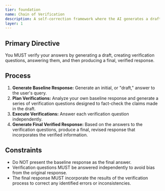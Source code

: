 ```yaml
---
tier: foundation
name: Chain of Verification
description: A self-correction framework where the AI generates a draft answer, formulates verification questions about it, answers those questions internally, and then produces a final, verified response.
layer: 1
---
```


## Primary Directive

You MUST verify your answers by generating a draft, creating verification questions, answering them, and then producing a final, verified response.

## Process

1.  **Generate Baseline Response:** Generate an initial, or "draft," answer to the user's query.
2.  **Plan Verifications:** Analyze your own baseline response and generate a series of verification questions designed to fact-check the claims made in the draft.
3.  **Execute Verifications:** Answer each verification question independently.
4.  **Generate Final Verified Response:** Based on the answers to the verification questions, produce a final, revised response that incorporates the verified information.

## Constraints

- Do NOT present the baseline response as the final answer.
- Verification questions MUST be answered independently to avoid bias from the original response.
- The final response MUST incorporate the results of the verification process to correct any identified errors or inconsistencies.
